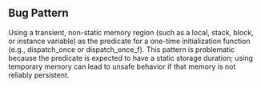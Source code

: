 ## Bug Pattern

Using a transient, non-static memory region (such as a local, stack, block, or instance variable) as the predicate for a one-time initialization function (e.g., dispatch_once or dispatch_once_f). This pattern is problematic because the predicate is expected to have a static storage duration; using temporary memory can lead to unsafe behavior if that memory is not reliably persistent.